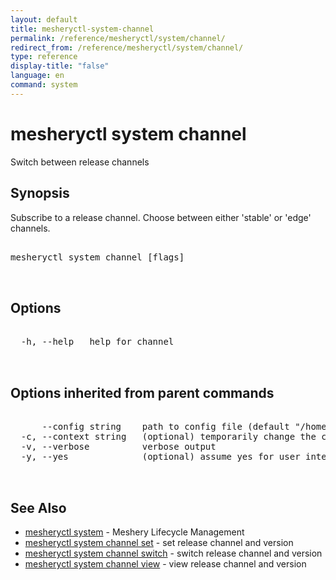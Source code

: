 ```yaml
---
layout: default
title: mesheryctl-system-channel
permalink: /reference/mesheryctl/system/channel/
redirect_from: /reference/mesheryctl/system/channel/
type: reference
display-title: "false"
language: en
command: system
---
```


# mesheryctl system channel

Switch between release channels

## Synopsis

Subscribe to a release channel. Choose between either 'stable' or 'edge' channels.

<pre class='codeblock-pre'>
<div class='codeblock'>
mesheryctl system channel [flags]

</div>
</pre> 

## Options

<pre class='codeblock-pre'>
<div class='codeblock'>
  -h, --help   help for channel

</div>
</pre>

## Options inherited from parent commands

<pre class='codeblock-pre'>
<div class='codeblock'>
      --config string    path to config file (default "/home/admin-pc/.meshery/config.yaml")
  -c, --context string   (optional) temporarily change the current context.
  -v, --verbose          verbose output
  -y, --yes              (optional) assume yes for user interactive prompts.

</div>
</pre>

## See Also

* [mesheryctl system](system/)	 - Meshery Lifecycle Management
* [mesheryctl system channel set](channel/set/)	 - set release channel and version
* [mesheryctl system channel switch](channel/switch/)	 - switch release channel and version
* [mesheryctl system channel view](channel/view/)	 - view release channel and version


